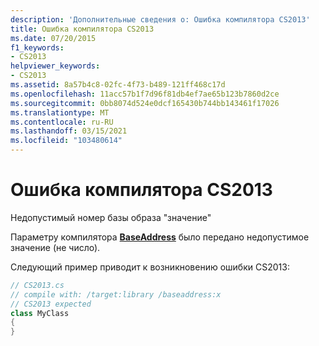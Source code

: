 ```yaml
---
description: 'Дополнительные сведения о: Ошибка компилятора CS2013'
title: Ошибка компилятора CS2013
ms.date: 07/20/2015
f1_keywords:
- CS2013
helpviewer_keywords:
- CS2013
ms.assetid: 8a57b4c8-02fc-4f73-b489-121ff468c17d
ms.openlocfilehash: 11acc57b1f7d96f81db4ef7ae65b123b7860d2ce
ms.sourcegitcommit: 0bb8074d524e0dcf165430b744bb143461f17026
ms.translationtype: MT
ms.contentlocale: ru-RU
ms.lasthandoff: 03/15/2021
ms.locfileid: "103480614"
---
```

# <a name="compiler-error-cs2013"></a>Ошибка компилятора CS2013

Недопустимый номер базы образа "значение"  
  
 Параметру компилятора [**BaseAddress**](../language-reference/compiler-options/advanced.md#baseaddress) было передано недопустимое значение (не число).  
  
 Следующий пример приводит к возникновению ошибки CS2013:  
  
```csharp  
// CS2013.cs  
// compile with: /target:library /baseaddress:x  
// CS2013 expected  
class MyClass  
{  
}  
```
